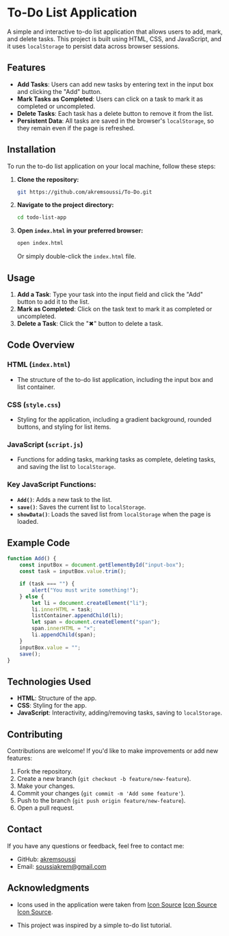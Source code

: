 
# To-Do List Application

A simple and interactive to-do list application that allows users to add, mark, and delete tasks. This project is built using HTML, CSS, and JavaScript, and it uses `localStorage` to persist data across browser sessions.


## Features

- **Add Tasks**: Users can add new tasks by entering text in the input box and clicking the "Add" button.
- **Mark Tasks as Completed**: Users can click on a task to mark it as completed or uncompleted.
- **Delete Tasks**: Each task has a delete button to remove it from the list.
- **Persistent Data**: All tasks are saved in the browser's `localStorage`, so they remain even if the page is refreshed.

## Installation

To run the to-do list application on your local machine, follow these steps:

1. **Clone the repository:**

   ```sh
   git https://github.com/akremsoussi/To-Do.git
   ```

2. **Navigate to the project directory:**

   ```sh
   cd todo-list-app
   ```

3. **Open `index.html` in your preferred browser:**

   ```sh
   open index.html
   ```

   Or simply double-click the `index.html` file.

## Usage

1. **Add a Task**: Type your task into the input field and click the "Add" button to add it to the list.
2. **Mark as Completed**: Click on the task text to mark it as completed or uncompleted.
3. **Delete a Task**: Click the "✖" button to delete a task.

## Code Overview

### HTML (`index.html`)

- The structure of the to-do list application, including the input box and list container.

### CSS (`style.css`)

- Styling for the application, including a gradient background, rounded buttons, and styling for list items.

### JavaScript (`script.js`)

- Functions for adding tasks, marking tasks as complete, deleting tasks, and saving the list to `localStorage`.

### Key JavaScript Functions:

- **`Add()`**: Adds a new task to the list.
- **`save()`**: Saves the current list to `localStorage`.
- **`showData()`**: Loads the saved list from `localStorage` when the page is loaded.

## Example Code

```javascript
function Add() {
    const inputBox = document.getElementById("input-box");
    const task = inputBox.value.trim();

    if (task === "") {
        alert("You must write something!");
    } else {
        let li = document.createElement("li");
        li.innerHTML = task;
        listContainer.appendChild(li);
        let span = document.createElement("span");
        span.innerHTML = "×";
        li.appendChild(span);
    }
    inputBox.value = "";
    save();
}
```

## Technologies Used

- **HTML**: Structure of the app.
- **CSS**: Styling for the app.
- **JavaScript**: Interactivity, adding/removing tasks, saving to `localStorage`.

## Contributing

Contributions are welcome! If you'd like to make improvements or add new features:

1. Fork the repository.
2. Create a new branch (`git checkout -b feature/new-feature`).
3. Make your changes.
4. Commit your changes (`git commit -m 'Add some feature'`).
5. Push to the branch (`git push origin feature/new-feature`).
6. Open a pull request.


## Contact

If you have any questions or feedback, feel free to contact me:

- GitHub: [akremsoussi](https://github.com/akremsoussi)
- Email: soussiakrem@gmail.com

## Acknowledgments

- Icons used in the application were taken from 
[Icon Source](https://www.flaticon.com/free-icons/unchecked)
[Icon Source](https://www.flaticon.com/free-icons/unchecked)
[Icon Source](https://www.flaticon.com/free-icons/list).

- This project was inspired by a simple to-do list tutorial.
